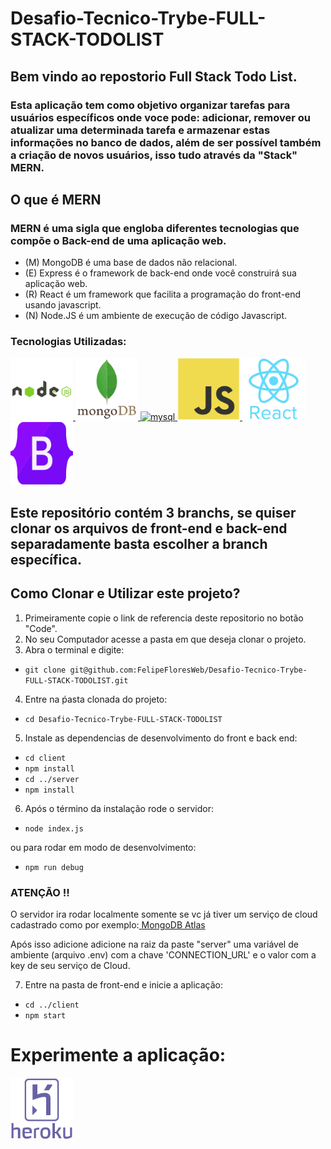 <h1> Desafio-Tecnico-Trybe-FULL-STACK-TODOLIST </h1>


<h2> Bem vindo ao repostorio Full Stack Todo List.</h2>
<h3> Esta aplicação tem como objetivo organizar tarefas para usuários específicos onde voce pode: adicionar, remover ou atualizar uma determinada
tarefa e armazenar estas informações no banco de dados, além de ser possível também a criação de novos usuários, isso tudo através da "Stack" MERN.</h3>

<h2> O que é MERN </h2>
<h3>MERN é uma sigla que engloba diferentes tecnologias que compõe o Back-end de uma aplicação web.</h3>
<ul>
<li>(M) MongoDB é uma base de dados não relacional.</li>
<li>(E) Express é o framework de back-end onde você construirá sua aplicação web.</li>
<li>(R) React é um framework que facilita a programação do front-end usando javascript.</li>
<li>(N) Node.JS é um ambiente de execução de código Javascript.</li>
</ul>
<h3>Tecnologias Utilizadas:</h3>

<p align="left">
  <a href="https://nodejs.org/en/" target="_blank">
  <img src="https://raw.githubusercontent.com/devicons/devicon/master/icons/nodejs/nodejs-original-wordmark.svg" alt="node" width="100" height="100"/>
  </a>
  <a href="https://www.mongodb.com/" target="_blank">
  <img src="https://raw.githubusercontent.com/devicons/devicon/master/icons/mongodb/mongodb-original-wordmark.svg" alt="mongoDb" width="100" height="100"/>
  </a>
  <a href="https://expressjs.com/" target="_blank">
  <img src="https://w7.pngwing.com/pngs/212/722/png-transparent-web-development-express-js-javascript-software-framework-laravel-world-wide-web-purple-blue-text.png" alt="mysql" width="200" height="100"/>
  </a>
  <a href="https://developer.mozilla.org/en-US/docs/Web/JavaScript" target="_blank">
  <img src="https://raw.githubusercontent.com/devicons/devicon/master/icons/javascript/javascript-original.svg" alt="javascript" width="100" height="100"/>
  </a>
  <a href="https://reactjs.org/" target="_blank">
  <img src="https://raw.githubusercontent.com/devicons/devicon/master/icons/react/react-original-wordmark.svg" alt="react" width="100" height="100"/>
  </a>
  <a href="https://react-bootstrap.github.io/" target="_blank">
  <img src="https://raw.githubusercontent.com/devicons/devicon/master/icons/bootstrap/bootstrap-original.svg" alt="bootstrap" width="100" height="100"/>
  </a>
</p>

## Este repositório contém 3 branchs, se quiser clonar os arquivos de front-end e back-end separadamente basta escolher a branch específica.

## Como Clonar e Utilizar este projeto?

1. Primeiramente copie o link de referencia deste repositorio no botão "Code".
2. No seu Computador acesse a pasta em que deseja clonar o projeto.
3. Abra o terminal e digite:
* `git clone git@github.com:FelipeFloresWeb/Desafio-Tecnico-Trybe-FULL-STACK-TODOLIST.git`
4. Entre na ṕasta clonada do projeto:
* `cd Desafio-Tecnico-Trybe-FULL-STACK-TODOLIST`
5. Instale as dependencias de desenvolvimento do front e back end:
* `cd client`
* `npm install`
* `cd ../server`
* `npm install`
6. Após o término da instalação rode o servidor:
* `node index.js`

ou para rodar em modo de desenvolvimento:
* `npm run debug`

### ATENÇÃO :bangbang:
O servidor ira rodar localmente somente se vc já tiver um serviço de cloud cadastrado como por exemplo:<a href="https://www.mongodb.com/atlas/database" target="_blank"> MongoDB Atlas</a>

<p>Após isso adicione adicione na raiz da paste "server" uma variável de ambiente (arquivo .env) com a chave 'CONNECTION_URL' e o valor com a key de seu serviço de Cloud.</p>

7. Entre na pasta de front-end e inicie a aplicação:
* `cd ../client`
* `npm start`

<h1>Experimente a aplicação:</h1>
<a href="http://first-todo-list-frontend.herokuapp.com/" target="_blank">
<img src="https://raw.githubusercontent.com/devicons/devicon/master/icons/heroku/heroku-original-wordmark.svg" alt="node" width="100" height="100"/>
</a>
